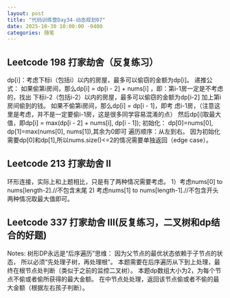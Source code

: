 ```yaml
---
layout: post
title: "代码训练营Day34-动态规划07"
date: 2025-10-30 10:00:00 -0400
categories: 随笔
---
```


## Leetcode 198 打家劫舍（反复练习）
dp[i]：考虑下标i（包括i）以内的房屋，最多可以偷窃的金额为dp[i]。
递推公式：
如果偷第i房间，那么dp[i] = dp[i - 2] + nums[i] ，即：第i-1房一定是不考虑的，找出 下标i-2（包括i-2）以内的房屋，最多可以偷窃的金额为dp[i-2] 加上第i房间偷到的钱。
如果不偷第i房间，那么dp[i] = dp[i - 1]，即考 虑i-1房，（注意这里是考虑，并不是一定要偷i-1房，这是很多同学容易混淆的点）
然后dp[i]取最大值，即dp[i] = max(dp[i - 2] + nums[i], dp[i - 1]);
初始化：
dp[0]=nums[0], dp[1]=max(nums[0], nums[1]),其余为0即可
遍历顺序：从左到右。
因为初始化需要dp[0]和dp[1],所以nums.size()<=2的情况需要单独返回（edge case）。

## Leetcode 213 打家劫舍 II
环形连接，实际上和上题相比，只是有了两种情况需要考虑。
1）考虑nums[0] to nums[length-2].//不包含末尾
2) 考虑nums[1] to nums[length-1].//不包含开头
两种情况取最大值即可。

## Leetcode 337 打家劫舍 III(反复练习，二叉树和dp结合的好题)
Notes:
树形DP永远是“后序遍历”思维：
因为父节点的最优状态依赖于子节点的状态，
所以必须“先处理子树，再处理根”。
本题需要在后序遍历从下到上处理，最终在根节点处判断（类似于之前的监控二叉树）。
本题dp数组大小为2，为每个节点不偷或者偷所获得的最大金额。
在中节点处处理，返回该节点偷或者不偷的最大金额（根据左右孩子判断）。








